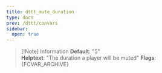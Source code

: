 ```yaml
---
title: dttt_mute_duration
type: docs
prev: /dttt/convars
sidebar:
  open: true
---
```


> [!Note] Information
> **Default**: "5"  
> **Helptext**: "The duration a player will be muted"
> **Flags**: {FCVAR_ARCHIVE}  